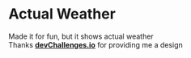 
# Actual Weather

Made it for fun, but it shows actual weather  
Thanks [**devChallenges.io**](https://devchallenges.io) for providing me a design